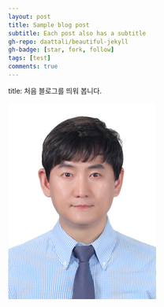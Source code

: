 ```yaml
---
layout: post
title: Sample blog post
subtitle: Each post also has a subtitle
gh-repo: daattali/beautiful-jekyll
gh-badge: [star, fork, follow]
tags: [test]
comments: true
---
```


title: 처음 블로그를 띄워 봅니다.

![my picture](/images/my_picture.jpg)
